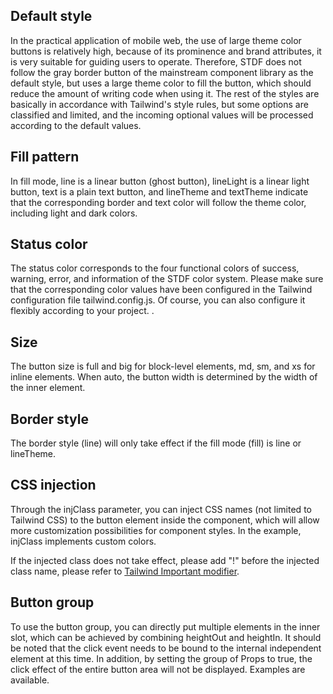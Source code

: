 ## Default style

In the practical application of mobile web, the use of large theme color buttons is relatively high, because of its prominence and brand attributes, it is very suitable for guiding users to operate. Therefore, STDF does not follow the gray border button of the mainstream component library as the default style, but uses a large theme color to fill the button, which should reduce the amount of writing code when using it. The rest of the styles are basically in accordance with Tailwind's style rules, but some options are classified and limited, and the incoming optional values ​​will be processed according to the default values.

## Fill pattern

In fill mode, line is a linear button (ghost button), lineLight is a linear light button, text is a plain text button, and lineTheme and textTheme indicate that the corresponding border and text color will follow the theme color, including light and dark colors.

## Status color

The status color corresponds to the four functional colors of success, warning, error, and information of the STDF color system. Please make sure that the corresponding color values ​​have been configured in the Tailwind configuration file tailwind.config.js. Of course, you can also configure it flexibly according to your project. .

## Size

The button size is full and big for block-level elements, md, sm, and xs for inline elements. When auto, the button width is determined by the width of the inner element.

## Border style

The border style (line) will only take effect if the fill mode (fill) is line or lineTheme.

## CSS injection

Through the injClass parameter, you can inject CSS names (not limited to Tailwind CSS) to the button element inside the component, which will allow more customization possibilities for component styles. In the example, injClass implements custom colors.

If the injected class does not take effect, please add "!" before the injected class name, please refer to [Tailwind Important modifier](https://tailwindcss.com/docs/configuration#important-modifier).

## Button group

To use the button group, you can directly put multiple elements in the inner slot, which can be achieved by combining heightOut and heightIn. It should be noted that the click event needs to be bound to the internal independent element at this time. In addition, by setting the group of Props to true, the click effect of the entire button area will not be displayed. Examples are available.
